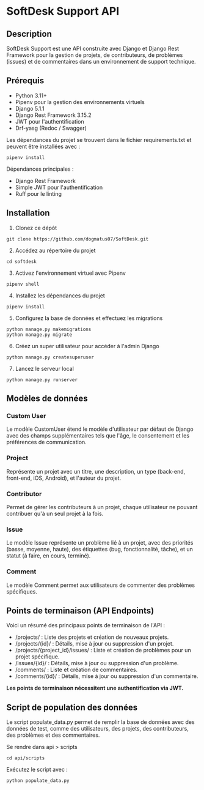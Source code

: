 # SoftDesk Support API
## Description
SoftDesk Support est une API construite avec Django et Django Rest Framework pour la gestion de projets, de contributeurs, de problèmes (issues) et de commentaires dans un environnement de support technique.

## Prérequis
* Python 3.11+
* Pipenv pour la gestion des environnements virtuels
* Django 5.1.1
* Django Rest Framework 3.15.2
* JWT pour l'authentification
* Drf-yasg (Redoc / Swagger)

Les dépendances du projet se trouvent dans le fichier requirements.txt et peuvent être installées avec :

```
pipenv install
```
Dépendances principales :

* Django Rest Framework
* Simple JWT pour l'authentification
* Ruff pour le linting

## Installation
1. Clonez ce dépôt

```
git clone https://github.com/dogmatus07/SoftDesk.git
```

2. Accédez au répertoire du projet

```
cd softdesk
```

3. Activez l'environnement virtuel avec Pipenv

```
pipenv shell
```

4. Installez les dépendances du projet

```
pipenv install
```

5. Configurez la base de données et effectuez les migrations

```
python manage.py makemigrations
python manage.py migrate
```

6. Créez un super utilisateur pour accéder à l'admin Django

```
python manage.py createsuperuser
```

7. Lancez le serveur local

```
python manage.py runserver
```

## Modèles de données

### Custom User
Le modèle CustomUser étend le modèle d'utilisateur par défaut de Django avec des champs supplémentaires tels que l'âge, le consentement et les préférences de communication.

### Project
Représente un projet avec un titre, une description, un type (back-end, front-end, iOS, Android), et l'auteur du projet.

### Contributor
Permet de gérer les contributeurs à un projet, chaque utilisateur ne pouvant contribuer qu'à un seul projet à la fois.

### Issue
Le modèle Issue représente un problème lié à un projet, avec des priorités (basse, moyenne, haute), des étiquettes (bug, fonctionnalité, tâche), et un statut (à faire, en cours, terminé).

### Comment
Le modèle Comment permet aux utilisateurs de commenter des problèmes spécifiques.

## Points de terminaison (API Endpoints)
Voici un résumé des principaux points de terminaison de l'API :

* /projects/ : Liste des projets et création de nouveaux projets.
* /projects/{id}/ : Détails, mise à jour ou suppression d'un projet.
* /projects/{project_id}/issues/ : Liste et création de problèmes pour un projet spécifique.
* /issues/{id}/ : Détails, mise à jour ou suppression d'un problème.
* /comments/ : Liste et création de commentaires.
* /comments/{id}/ : Détails, mise à jour ou suppression d'un commentaire.

**Les points de terminaison nécessitent une authentification via JWT.**

## Script de population des données
Le script populate_data.py permet de remplir la base de données avec des données de test, comme des utilisateurs, des projets, des contributeurs, des problèmes et des commentaires.

Se rendre dans api > scripts

```
cd api/scripts
```

Exécutez le script avec :

```
python populate_data.py
```